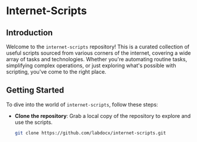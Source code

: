 # Internet-Scripts

## Introduction

Welcome to the `internet-scripts` repository! This is a curated collection of useful scripts sourced from various corners of the internet, covering a wide array of tasks and technologies. 
Whether you're automating routine tasks, simplifying complex operations, or just exploring what's possible with scripting, you've come to the right place.

## Getting Started

To dive into the world of `internet-scripts`, follow these steps:

- **Clone the repository**: Grab a local copy of the repository to explore and use the scripts.
  
  ```bash
  git clone https://github.com/labdocx/internet-scripts.git
